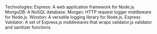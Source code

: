 Technologies:
Express: A web application framework for Node.js.
MongoDB: A NoSQL database.
Morgan: HTTP request logger middleware for Node.js.
Winston: A versatile logging library for Node.js.
Express Validator: A set of Express.js middlewares that wraps validator.js validator and sanitizer functions.
